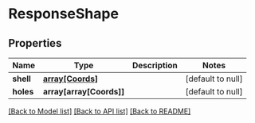 # ResponseShape

## Properties
Name | Type | Description | Notes
------------ | ------------- | ------------- | -------------
**shell** | [**array[Coords]**](Coords.md) |  | [default to null]
**holes** | **array[array[Coords]]** |  | [default to null]

[[Back to Model list]](../README.md#documentation-for-models) [[Back to API list]](../README.md#documentation-for-api-endpoints) [[Back to README]](../README.md)



